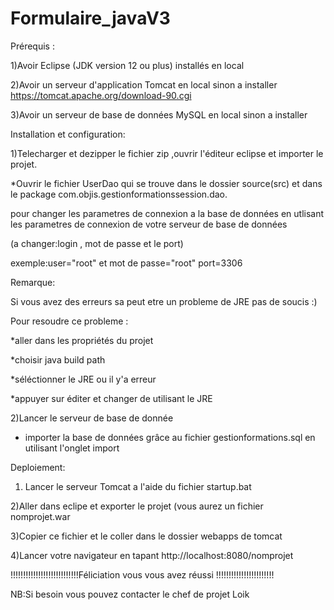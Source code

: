 # Formulaire_javaV3
Prérequis :

1)Avoir  Eclipse (JDK version 12 ou plus) installés en local

2)Avoir un serveur d'application Tomcat en local sinon a installer https://tomcat.apache.org/download-90.cgi

3)Avoir un serveur de base de données  MySQL en local sinon a installer 


Installation et configuration:

1)Telecharger et dezipper le fichier zip  ,ouvrir l'éditeur eclipse et importer le projet.

*Ouvrir le fichier UserDao qui se trouve dans le dossier source(src) et dans le package com.objis.gestionformationssession.dao. 

pour changer les parametres de connexion a la base de données en utlisant les parametres de connexion de votre serveur de base de données

(a changer:login , mot de passe et le port)

exemple:user="root" et mot de passe="root" port=3306

Remarque:

Si vous avez des erreurs sa peut etre un probleme de JRE pas de soucis :)

Pour resoudre ce probleme :

*aller dans les propriétés du projet

*choisir java build path

*séléctionner le JRE ou il y'a erreur 

*appuyer sur éditer et changer de utilisant le JRE 

2)Lancer le serveur de base de donnée

* importer la base de données grâce au fichier gestionformations.sql en utilisant l'onglet import

Deploiement:

1) Lancer le serveur Tomcat a l'aide du fichier startup.bat

2)Aller dans eclipe et exporter le projet (vous aurez un fichier nomprojet.war

3)Copier ce fichier et le coller dans le dossier webapps de tomcat

4)Lancer votre navigateur en tapant http://localhost:8080/nomprojet 

!!!!!!!!!!!!!!!!!!!!!!!!!!!Féliciation vous vous avez réussi !!!!!!!!!!!!!!!!!!!!!!!

NB:Si besoin vous pouvez contacter le chef de projet Loik
